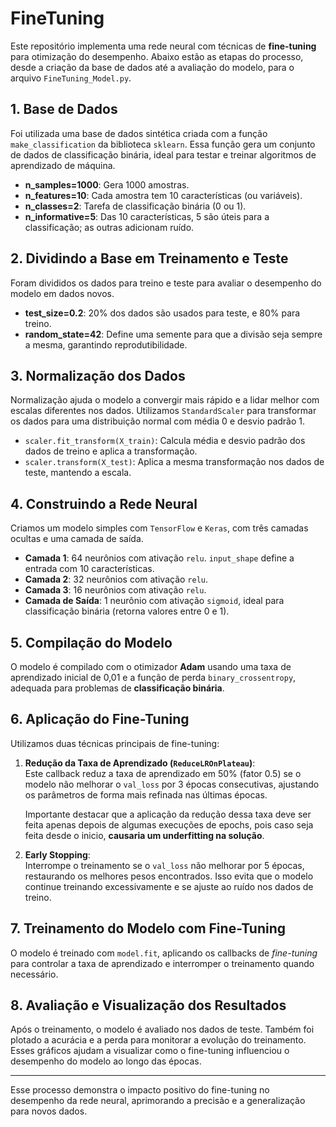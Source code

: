# FineTuning

Este repositório implementa uma rede neural com técnicas de **fine-tuning** para otimização do desempenho. Abaixo estão as etapas do processo, desde a criação da base de dados até a avaliação do modelo, para o arquivo `FineTuning_Model.py`.

## 1. Base de Dados

Foi utilizada uma base de dados sintética criada com a função `make_classification` da biblioteca `sklearn`. Essa função gera um conjunto de dados de classificação binária, ideal para testar e treinar algoritmos de aprendizado de máquina.

- **n_samples=1000**: Gera 1000 amostras.
- **n_features=10**: Cada amostra tem 10 características (ou variáveis).
- **n_classes=2**: Tarefa de classificação binária (0 ou 1).
- **n_informative=5**: Das 10 características, 5 são úteis para a classificação; as outras adicionam ruído.

## 2. Dividindo a Base em Treinamento e Teste

Foram divididos os dados para treino e teste para avaliar o desempenho do modelo em dados novos.

- **test_size=0.2**: 20% dos dados são usados para teste, e 80% para treino.
- **random_state=42**: Define uma semente para que a divisão seja sempre a mesma, garantindo reprodutibilidade.

## 3. Normalização dos Dados

Normalização ajuda o modelo a convergir mais rápido e a lidar melhor com escalas diferentes nos dados. Utilizamos `StandardScaler` para transformar os dados para uma distribuição normal com média 0 e desvio padrão 1.

- `scaler.fit_transform(X_train)`: Calcula média e desvio padrão dos dados de treino e aplica a transformação.
- `scaler.transform(X_test)`: Aplica a mesma transformação nos dados de teste, mantendo a escala.

## 4. Construindo a Rede Neural

Criamos um modelo simples com `TensorFlow` e `Keras`, com três camadas ocultas e uma camada de saída.

- **Camada 1**: 64 neurônios com ativação `relu`. `input_shape` define a entrada com 10 características.
- **Camada 2**: 32 neurônios com ativação `relu`.
- **Camada 3**: 16 neurônios com ativação `relu`.
- **Camada de Saída**: 1 neurônio com ativação `sigmoid`, ideal para classificação binária (retorna valores entre 0 e 1).

## 5. Compilação do Modelo

O modelo é compilado com o otimizador **Adam** usando uma taxa de aprendizado inicial de 0,01 e a função de perda `binary_crossentropy`, adequada para problemas de **classificação binária**.

## 6. Aplicação do Fine-Tuning

Utilizamos duas técnicas principais de fine-tuning:

1. **Redução da Taxa de Aprendizado (`ReduceLROnPlateau`)**:  
   Este callback reduz a taxa de aprendizado em 50% (fator 0.5) se o modelo não melhorar o `val_loss` por 3 épocas consecutivas, ajustando os parâmetros de forma mais refinada nas últimas épocas.
   
   Importante destacar que a aplicação da redução dessa taxa deve ser feita apenas depois de algumas execuções de epochs, pois caso seja feita desde o inicio, **causaria um underfitting na solução**.

3. **Early Stopping**:  
   Interrompe o treinamento se o `val_loss` não melhorar por 5 épocas, restaurando os melhores pesos encontrados. Isso evita que o modelo continue treinando excessivamente e se ajuste ao ruído nos dados de treino.

## 7. Treinamento do Modelo com Fine-Tuning

O modelo é treinado com `model.fit`, aplicando os callbacks de *fine-tuning* para controlar a taxa de aprendizado e interromper o treinamento quando necessário.

## 8. Avaliação e Visualização dos Resultados

Após o treinamento, o modelo é avaliado nos dados de teste. Também foi plotado a acurácia e a perda para monitorar a evolução do treinamento. Esses gráficos ajudam a visualizar como o fine-tuning influenciou o desempenho do modelo ao longo das épocas.

---

Esse processo demonstra o impacto positivo do fine-tuning no desempenho da rede neural, aprimorando a precisão e a generalização para novos dados.
